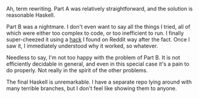Ah, term rewriting. Part A was relatively straightforward,
and the solution is reasonable Haskell.

Part B was a nightmare. I don't even want to say all the
things I tried, all of which were either too complex to
code, or too inefficient to run. I finally super-cheezed it
using a
[hack](https://www.reddit.com/r/adventofcode/comments/3xflz8/day_19_solutions/cy4h7ji)
I found on Reddit way after the fact. Once I saw it, I
immediately understood why it worked, so whatever.

Needless to say, I'm not too happy with the problem of Part
B. It is not efficiently decidable in general, and even in
this special case it's a pain to do properly. Not really
in the spirit of the other problems.

The final Haskell is unremarkable. I have a separate repo
lying around with many terrible branches, but I don't feel
like showing them to anyone.
